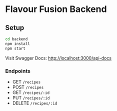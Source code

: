 # Flavour Fusion Backend

## Setup
```bash
cd backend
npm install
npm start
```

Visit Swagger Docs: [http://localhost:3000/api-docs](http://localhost:3000/api-docs)

### Endpoints
- GET `/recipes`
- POST `/recipes`
- GET `/recipes/:id`
- PUT `/recipes/:id`
- DELETE `/recipes/:id`
